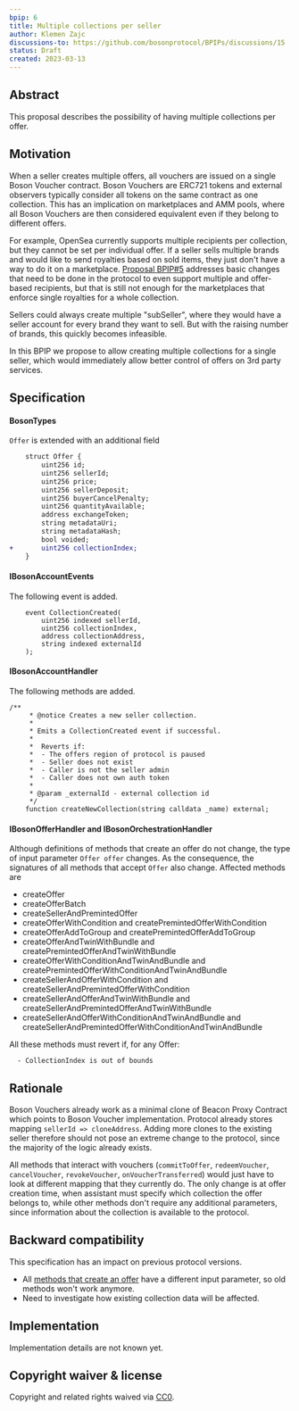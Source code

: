 ```yaml
---
bpip: 6
title: Multiple collections per seller
author: Klemen Zajc
discussions-to: https://github.com/bosonprotocol/BPIPs/discussions/15
status: Draft
created: 2023-03-13
---
```


## Abstract
This proposal describes the possibility of having multiple collections per offer.

## Motivation
When a seller creates multiple offers, all vouchers are issued on a single Boson Voucher contract. Boson Vouchers are ERC721 tokens and external observers typically consider all tokens on the same contract as one collection.
This has an implication on marketplaces and AMM pools, where all Boson Vouchers are then considered equivalent even if they belong to different offers.

For example, OpenSea currently supports multiple recipients per collection, but they cannot be set per individual offer. If a seller sells multiple brands and would like to send royalties based on sold items, they just don't have a way to do it on a marketplace. [Proposal BPIP#5](https://github.com/bosonprotocol/BPIPs/pull/12) addresses basic changes that need to be done in the protocol to even support multiple and offer-based recipients, but that is still not enough for the marketplaces that enforce single royalties for a whole collection.

Sellers could always create multiple "subSeller", where they would have a seller account for every brand they want to sell. But with the raising number of brands, this quickly becomes infeasible.

In this BPIP we propose to allow creating multiple collections for a single seller, which would immediately allow better control of offers on 3rd party services.

## Specification
#### BosonTypes
`Offer` is extended with an additional field

```diff solidity
    struct Offer {
        uint256 id;
        uint256 sellerId;
        uint256 price;
        uint256 sellerDeposit;
        uint256 buyerCancelPenalty;
        uint256 quantityAvailable;
        address exchangeToken;
        string metadataUri;
        string metadataHash;
        bool voided;
+       uint256 collectionIndex;
    }
```

#### IBosonAccountEvents
The following event is added.
```solidity
    event CollectionCreated(
        uint256 indexed sellerId,
        uint256 collectionIndex,
        address collectionAddress,
        string indexed externalId
    );
```

#### IBosonAccountHandler
The following methods are added.
```solidity
/**
     * @notice Creates a new seller collection.
     *
     * Emits a CollectionCreated event if successful.
     *
     *  Reverts if:
     *  - The offers region of protocol is paused
     *  - Seller does not exist
     *  - Caller is not the seller admin
     *  - Caller does not own auth token
     *
     * @param _externalId - external collection id
     */
    function createNewCollection(string calldata _name) external;
```

#### IBosonOfferHandler and IBosonOrchestrationHandler
Although definitions of methods that create an offer do not change, the type of input parameter `Offer offer` changes. As the consequence, the signatures of all methods that accept `Offer` also change. Affected methods are

- createOffer
- createOfferBatch
- createSellerAndPremintedOffer
- createOfferWithCondition and createPremintedOfferWithCondition
- createOfferAddToGroup and createPremintedOfferAddToGroup
- createOfferAndTwinWithBundle and createPremintedOfferAndTwinWithBundle
- createOfferWithConditionAndTwinAndBundle and createPremintedOfferWithConditionAndTwinAndBundle
- createSellerAndOfferWithCondition and createSellerAndPremintedOfferWithCondition
- createSellerAndOfferAndTwinWithBundle and createSellerAndPremintedOfferAndTwinWithBundle
- createSellerAndOfferWithConditionAndTwinAndBundle and createSellerAndPremintedOfferWithConditionAndTwinAndBundle

All these methods must revert if, for any Offer:
```solidity
  - CollectionIndex is out of bounds
```

## Rationale
Boson Vouchers already work as a minimal clone of Beacon Proxy Contract which points to Boson Voucher implementation. Protocol already stores mapping `sellerId => cloneAddress`.
Adding more clones to the existing seller therefore should not pose an extreme change to the protocol, since the majority of the logic already exists.

All methods that interact with vouchers (`commitToOffer`, `redeemVoucher`, `cancelVoucher`, `revokeVoucher`, `onVoucherTransferred`) would just have to look at different mapping that they currently do. The only change is at offer creation time, when assistant must specify which collection the offer belongs to, while other methods don't require any additional parameters, since information about the collection is available to the protocol.

## Backward compatibility
This specification has an impact on previous protocol versions. 
- All [methods that create an offer](#ibosonofferhandler-and-ibosonorchestrationhandler) have a different input parameter, so old methods won't work anymore.
- Need to investigate how existing collection data will be affected.

## Implementation
Implementation details are not known yet.
  
## Copyright waiver & license
Copyright and related rights waived via [CC0](https://creativecommons.org/publicdomain/zero/1.0/).
